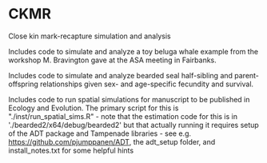 # CKMR
Close kin mark-recapture simulation and analysis

Includes code to simulate and analyze a toy beluga whale example from the workshop M. Bravington gave at the ASA meeting in Fairbanks.

Includes code to simulate and analyze bearded seal half-sibling and parent-offspring relationships given sex- and age-specific fecundity and survival.

Includes code to run spatial simulations for manuscript to be published in Ecology and Evolution.  The primary script for this is "./inst/run_spatial_sims.R" - note that the estimation code for this is in './bearded2/x64/debug/bearded2' but that actually running it requires setup of the ADT package and Tampenade libraries - see e.g. https://github.com/pjumppanen/ADT, the adt_setup folder, and install_notes.txt for some helpful hints
